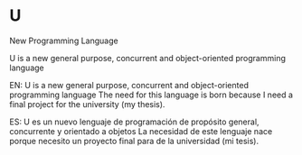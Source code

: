 # U
New Programming Language


U is a new general purpose, concurrent and object-oriented programming language

EN: U is a new general purpose, concurrent and object-oriented programming language 
The need for this language is born because I need a final project for the university (my thesis).

ES: U es un nuevo lenguaje de programación de propósito general, concurrente y 
orientado a objetos La necesidad de este lenguaje nace porque necesito un proyecto 
final para de la universidad (mi tesis).